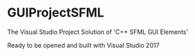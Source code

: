 # GUIProjectSFML
The Visual Studio Project Solution of 'C++ SFML GUI Elements'

Ready to be opened and built with Visual Studio 2017
